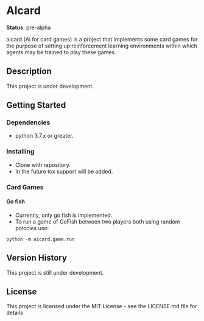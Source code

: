# AIcard 

__Status__: pre-alpha

aicard (Ai for card games) is a project that implements some card games for the purpose of setting up 
reinforcement learning environments within which agents may be trained to play these games.

## Description

This project is under development.

## Getting Started

### Dependencies

* python 3.7.x or greater.

### Installing

* Clone with repository.  
* In the future tox support will be added.

### Card Games 

#### Go fish
* Currently, only go fish is implemented. 
* To run a game of GoFish between two players both using random polocies use:

```
python -m aicard.game.run
```

## Version History

This project is still under development.

## License

This project is licensed under the MIT License - see the LICENSE.md file for details
